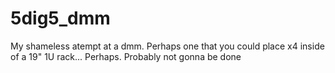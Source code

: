 # 5dig5_dmm
My shameless atempt at a dmm. Perhaps one that you could place x4 inside of a 19" 1U rack... Perhaps. Probably not gonna be done
